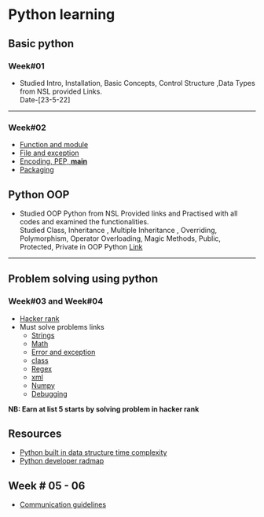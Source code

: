 # Python learning

## Basic python 
### Week#01
- Studied Intro, Installation, Basic Concepts, Control Structure ,Data Types from NSL provided Links.<br> 
Date-[23-5-22]

-----

### Week#02

- [Function and module](https://python.howtocode.dev/function-and-module)
- [File and exception](https://python.howtocode.dev/file-exception)
- [Encoding, PEP, __main__](https://python.howtocode.dev/faq)
- [Packaging](https://python.howtocode.dev/package)

## Python OOP
- Studied OOP Python from NSL Provided links and Practised with all codes and examined the functionalities.<br>
  Studied Class, Inheritance , Multiple Inheritance , Overriding, Polymorphism, Operator Overloading, Magic Methods, Public, Protected, Private in OOP Python
  [Link](https://github.com/nuhash-nsl/NSL-RA-Training/tree/main/Python_Basics/OOP_Python)

-----

## Problem solving using python
### Week#03 and Week#04
- [Hacker rank](https://www.hackerrank.com/domains/python)
- Must solve problems links
  - [Strings](https://www.hackerrank.com/domains/python?filters%5Bsubdomains%5D%5B%5D=py-strings&filters%5Bdifficulty%5D%5B%5D=medium)
  - [Math](https://www.hackerrank.com/challenges/python-quest-1)
  - [Error and exception](https://www.hackerrank.com/domains/python?filters%5Bdifficulty%5D%5B%5D=easy&filters%5Bsubdomains%5D%5B%5D=errors-exceptions)
  - [class](https://www.hackerrank.com/domains/python?filters%5Bsubdomains%5D%5B%5D=py-classes)
  - [Regex](https://www.hackerrank.com/domains/python?filters%5Bsubdomains%5D%5B%5D=py-regex&filters%5Bdifficulty%5D%5B%5D=easy&filters%5Bdifficulty%5D%5B%5D=medium)
  - [xml](https://www.hackerrank.com/domains/python?filters%5Bsubdomains%5D%5B%5D=xml)
  - [Numpy](https://www.hackerrank.com/domains/python?filters%5Bsubdomains%5D%5B%5D=numpy)
  - [Debugging](https://www.hackerrank.com/domains/python?filters%5Bdifficulty%5D%5B%5D=medium&filters%5Bsubdomains%5D%5B%5D=py-debugging)

__NB: Earn at list 5 starts by solving problem in hacker rank__

## Resources
- [Python built in data structure time complexity](https://wiki.python.org/moin/TimeComplexity?)
- [Python developer radmap](https://roadmap.sh/python)


## Week # 05 - 06

- [Communication guidelines](https://github.com/NSLabTeam/knowledge-sharing/blob/main/communication-guidelines.pdf)

